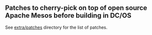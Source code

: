 <h2>Patches to cherry-pick on top of open source Apache Mesos before building in DC/OS</h2>

See [extra/patches](patches) directory for the list of patches.

